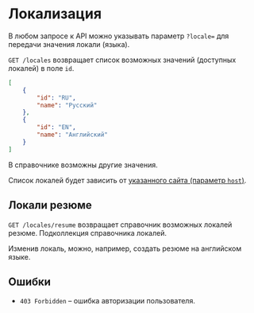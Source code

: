 # Локализация

В любом запросе к API можно указывать параметр `?locale=` для передачи значения
локали (языка).

`GET /locales` возвращает список возможных значений (доступных
локалей) в поле `id`.

```json
[
    {
        "id": "RU",
        "name": "Русский"
    },
    {
        "id": "EN",
        "name": "Английский"
    }
]
```

В справочнике возможны другие значения.

Список локалей будет зависить от [указанного сайта (параметр `host`)](hosts.md).


## Локали резюме

`GET /locales/resume` возвращает справочник возможных локалей резюме.
Подколлекция справочника локалей.

Изменив локаль, можно, например, создать резюме на английском языке.

## Ошибки

* `403 Forbidden` – ошибка авторизации пользователя.
